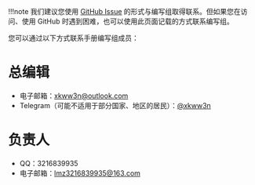 !!!note
    我们建议您使用 [GitHub Issue](https://github.com/su-gzno3ms/tech-guide/issues) 的形式与编写组取得联系。但如果您在访问、使用 GitHub 时遇到困难，也可以使用此页面记载的方式联系编写组。

您可以通过以下方式联系手册编写组成员：

# 总编辑

- 电子邮箱：[xkww3n@outlook.com](mailto:xkww3n@outlook.com)
- Telegram（可能不适用于部分国家、地区的居民）：[@xkww3n](https://t.me/xkww3n)

# 负责人

- QQ：3216839935
- 电子邮箱：lmz3216839935@163.com
